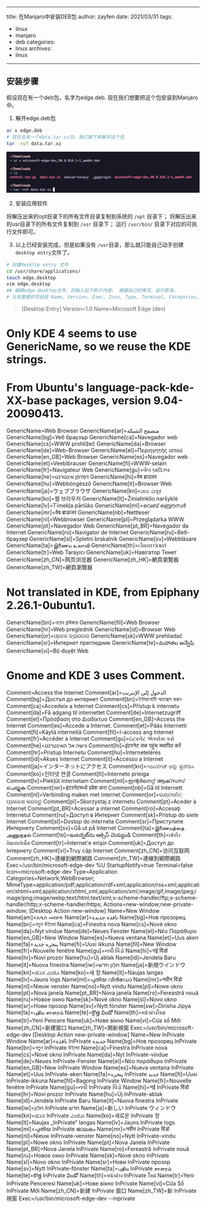 -----
title: 在Manjaro中安装DEB包
author: zayfen
date: 2021/03/31
tags:
- linux
- manjaro
- deb
categories:
- linux
archives:
- linux
-----

## 安装步骤

假设现在有一个deb包，名字为edge.deb. 现在我们想要把这个包安装到Manjaro中。

1. 解开edge.deb包

```bash
ar x edge.deb
# 现在会有一个data.tar.xz包，我们接下来解开这个包
tar -xvf data.tar.xz
```

![commands demo](/MyAssets/images/img-20210331.png)

2. 安装应用软件

将解压出来的opt目录下的所有文件目录复制到系统的 `/opt` 目录下；
将解压出来的usr目录下的所有文件复制到 `/usr` 目录下；
运行 `/usr/bin/` 目录下对应的可执行文件即可。

3. 以上已经安装完成，但是如果没有 `/usr`目录，那么就只能自己动手创建`desktop entry`文件了。

```bash
# 创建desktop entry 文件
cd /usr/share/applications/
touch edge.desktop
vim edge.desktop
## 编辑edge.desktop文件，并输入如下例子内容， 根据自己的情况，自行修改。
# 比较重要的字段是 Name, Version, Exec, Icon, Type, Terminal, Categories, MineType等
```

> [Desktop Entry]
> Version=1.0
> Name=Microsoft Edge (dev)

# Only KDE 4 seems to use GenericName, so we reuse the KDE strings.

# From Ubuntu's language-pack-kde-XX-base packages, version 9.04-20090413.

GenericName=Web Browser
GenericName[ar]=متصفح الشبكة
GenericName[bg]=Уеб браузър
GenericName[ca]=Navegador web
GenericName[cs]=WWW prohlížeč
GenericName[da]=Browser
GenericName[de]=Web-Browser
GenericName[el]=Περιηγητής ιστού
GenericName[en_GB]=Web Browser
GenericName[es]=Navegador web
GenericName[et]=Veebibrauser
GenericName[fi]=WWW-selain
GenericName[fr]=Navigateur Web
GenericName[gu]=વેબ બ્રાઉઝર
GenericName[he]=דפדפן אינטרנט
GenericName[hi]=वेब ब्राउज़र
GenericName[hu]=Webböngésző
GenericName[it]=Browser Web
GenericName[ja]=ウェブブラウザ
GenericName[kn]=ಜಾಲ ವೀಕ್ಷಕ
GenericName[ko]=웹 브라우저
GenericName[lt]=Žiniatinklio naršyklė
GenericName[lv]=Tīmekļa pārlūks
GenericName[ml]=വെബ് ബ്രൌസര്‍
GenericName[mr]=वेब ब्राऊजर
GenericName[nb]=Nettleser
GenericName[nl]=Webbrowser
GenericName[pl]=Przeglądarka WWW
GenericName[pt]=Navegador Web
GenericName[pt_BR]=Navegador da Internet
GenericName[ro]=Navigator de Internet
GenericName[ru]=Веб-браузер
GenericName[sl]=Spletni brskalnik
GenericName[sv]=Webbläsare
GenericName[ta]=இணைய உலாவி
GenericName[th]=เว็บเบราว์เซอร์
GenericName[tr]=Web Tarayıcı
GenericName[uk]=Навігатор Тенет
GenericName[zh_CN]=网页浏览器
GenericName[zh_HK]=網頁瀏覽器
GenericName[zh_TW]=網頁瀏覽器

# Not translated in KDE, from Epiphany 2.26.1-0ubuntu1.

GenericName[bn]=ওয়েব ব্রাউজার
GenericName[fil]=Web Browser
GenericName[hr]=Web preglednik
GenericName[id]=Browser Web
GenericName[or]=ଓ୍ବେବ ବ୍ରାଉଜର
GenericName[sk]=WWW prehliadač
GenericName[sr]=Интернет прегледник
GenericName[te]=మహాతల అన్వేషి
GenericName[vi]=Bộ duyệt Web

# Gnome and KDE 3 uses Comment.

Comment=Access the Internet
Comment[ar]=الدخول إلى الإنترنت
Comment[bg]=Достъп до интернет
Comment[bn]=ইন্টারনেটটি অ্যাক্সেস করুন
Comment[ca]=Accedeix a Internet
Comment[cs]=Přístup k internetu
Comment[da]=Få adgang til internettet
Comment[de]=Internetzugriff
Comment[el]=Πρόσβαση στο Διαδίκτυο
Comment[en_GB]=Access the Internet
Comment[es]=Accede a Internet.
Comment[et]=Pääs Internetti
Comment[fi]=Käytä internetiä
Comment[fil]=I-access ang Internet
Comment[fr]=Accéder à Internet
Comment[gu]=ઇંટરનેટ ઍક્સેસ કરો
Comment[he]=גישה אל האינטרנט
Comment[hi]=इंटरनेट तक पहुंच स्थापित करें
Comment[hr]=Pristup Internetu
Comment[hu]=Internetelérés
Comment[id]=Akses Internet
Comment[it]=Accesso a Internet
Comment[ja]=インターネットにアクセス
Comment[kn]=ಇಂಟರ್ನೆಟ್ ಅನ್ನು ಪ್ರವೇಶಿಸಿ
Comment[ko]=인터넷 연결
Comment[lt]=Interneto prieiga
Comment[lv]=Piekļūt internetam
Comment[ml]=ഇന്റര്‍‌നെറ്റ് ആക്‌സസ് ചെയ്യുക
Comment[mr]=इंटरनेटमध्ये प्रवेश करा
Comment[nb]=Gå til Internett
Comment[nl]=Verbinding maken met internet
Comment[or]=ଇଣ୍ଟର୍ନେଟ୍ ପ୍ରବେଶ କରନ୍ତୁ
Comment[pl]=Skorzystaj z internetu
Comment[pt]=Aceder à Internet
Comment[pt_BR]=Acessar a internet
Comment[ro]=Accesaţi Internetul
Comment[ru]=Доступ в Интернет
Comment[sk]=Prístup do siete Internet
Comment[sl]=Dostop do interneta
Comment[sr]=Приступите Интернету
Comment[sv]=Gå ut på Internet
Comment[ta]=இணையத்தை அணுகுதல்
Comment[te]=ఇంటర్నెట్‌ను ఆక్సెస్ చెయ్యండి
Comment[th]=เข้าถึงอินเทอร์เน็ต
Comment[tr]=İnternet'e erişin
Comment[uk]=Доступ до Інтернету
Comment[vi]=Truy cập Internet
Comment[zh_CN]=访问互联网
Comment[zh_HK]=連線到網際網路
Comment[zh_TW]=連線到網際網路
Exec=/usr/bin/microsoft-edge-dev %U
StartupNotify=true
Terminal=false
Icon=microsoft-edge-dev
Type=Application
Categories=Network;WebBrowser;
MimeType=application/pdf;application/rdf+xml;application/rss+xml;application/xhtml+xml;application/xhtml_xml;application/xml;image/gif;image/jpeg;image/png;image/webp;text/html;text/xml;x-scheme-handler/ftp;x-scheme-handler/http;x-scheme-handler/https;
Actions=new-window;new-private-window;
[Desktop Action new-window]
Name=New Window
Name[am]=አዲስ መስኮት
Name[ar]=نافذة جديدة
Name[bg]=Нов прозорец
Name[bn]=নতুন উইন্ডো
Name[ca]=Finestra nova
Name[cs]=Nové okno
Name[da]=Nyt vindue
Name[de]=Neues Fenster
Name[el]=Νέο Παράθυρο
Name[en_GB]=New Window
Name[es]=Nueva ventana
Name[et]=Uus aken
Name[fa]=پنجره جدید
Name[fi]=Uusi ikkuna
Name[fil]=New Window
Name[fr]=Nouvelle fenêtre
Name[gu]=નવી વિંડો
Name[hi]=नई विंडो
Name[hr]=Novi prozor
Name[hu]=Új ablak
Name[id]=Jendela Baru
Name[it]=Nuova finestra
Name[iw]=חלון חדש
Name[ja]=新規ウインドウ
Name[kn]=ಹೊಸ ವಿಂಡೊ
Name[ko]=새 창
Name[lt]=Naujas langas
Name[lv]=Jauns logs
Name[ml]=പുതിയ വിന്‍ഡോ
Name[mr]=नवीन विंडो
Name[nl]=Nieuw venster
Name[no]=Nytt vindu
Name[pl]=Nowe okno
Name[pt]=Nova janela
Name[pt_BR]=Nova janela
Name[ro]=Fereastră nouă
Name[ru]=Новое окно
Name[sk]=Nové okno
Name[sl]=Novo okno
Name[sr]=Нови прозор
Name[sv]=Nytt fönster
Name[sw]=Dirisha Jipya
Name[ta]=புதிய சாளரம்
Name[te]=క్రొత్త విండో
Name[th]=หน้าต่างใหม่
Name[tr]=Yeni Pencere
Name[uk]=Нове вікно
Name[vi]=Cửa sổ Mới
Name[zh_CN]=新建窗口
Name[zh_TW]=開新視窗
Exec=/usr/bin/microsoft-edge-dev
[Desktop Action new-private-window]
Name=New InPrivate Window
Name[ar]=نافذة InPrivate جديدة
Name[bg]=Нов прозорец InPrivate
Name[bn]=নতুন InPrivate উইন্ডো
Name[ca]=Finestra InPrivate nova
Name[cs]=Nové okno InPrivate
Name[da]=Nyt InPrivate-vindue
Name[de]=Neues InPrivate-Fenster
Name[el]=Νέο παράθυρο InPrivate
Name[en_GB]=New InPrivate Window
Name[es]=Nueva ventana InPrivate
Name[et]=Uus InPrivate-aken
Name[fa]=پنجره InPrivate جدید
Name[fi]=Uusi InPrivate-ikkuna
Name[fil]=Bagong InPrivate Window
Name[fr]=Nouvelle fenêtre InPrivate
Name[gu]=નવી InPrivate વિંડો
Name[hi]=नई InPrivate विंडो
Name[hr]=Novi prozor InPrivate
Name[hu]=Új InPrivate-ablak
Name[id]=Jendela InPrivate Baru
Name[it]=Nuova finestra InPrivate
Name[iw]=חלון InPrivate חדש
Name[ja]=新しい InPrivate ウィンドウ
Name[kn]=ಹೊಸ InPrivate ವಿಂಡೋ
Name[ko]=새로운 InPrivate 창
Name[lt]=Naujas „InPrivate“ langas
Name[lv]=Jauns InPrivate logs
Name[ml]=പുതിയ InPrivate ജാലകം
Name[mr]=नवीन InPrivate विंडो
Name[nl]=Nieuw InPrivate-venster
Name[no]=Nytt InPrivate-vindu
Name[pl]=Nowe okno InPrivate
Name[pt]=Nova Janela InPrivate
Name[pt_BR]=Nova Janela InPrivate
Name[ro]=Fereastră InPrivate nouă
Name[ru]=Новое окно InPrivate
Name[sk]=Nové okno InPrivate
Name[sl]=Novo okno InPrivate
Name[sr]=Нови InPrivate прозор
Name[sv]=Nytt InPrivate-fönster
Name[ta]=புதிய InPrivate சாளரம்
Name[te]=కొత్త InPrivate విండో
Name[th]=หน้าต่าง InPrivate ใหม่
Name[tr]=Yeni InPrivate Penceresi
Name[uk]=Нове вікно InPrivate
Name[vi]=Cửa Sổ InPrivate Mới
Name[zh_CN]=新建 InPrivate 窗口
Name[zh_TW]=新 InPrivate 視窗
Exec=/usr/bin/microsoft-edge-dev --inprivate